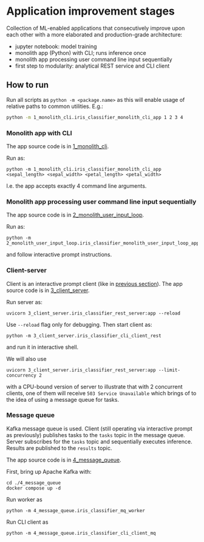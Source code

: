 # Application improvement stages

Collection of ML-enabled applications 
that consecutively improve upon each other
with a more elaborated and production-grade
architecture:

* jupyter notebook: model training
* monolith app (Python) with CLI; runs inference once
* monolith app processing user command line input sequentially
* first step to modularity: analytical REST service and CLI client

## How to run

Run all scripts as `python -m <package.name>`
as this will enable usage of relative paths to common utilities.
E.g.:
```bash
python -m 1_monolith_cli.iris_classifier_monolith_cli_app 1 2 3 4
```

### Monolith app with CLI

The app source code is in [1_monolith_cli](1_monolith_cli).

Run as:
```shell
python -m 1_monolith_cli.iris_classifier_monolith_cli_app <sepal_length> <sepal_width> <petal_length> <petal_width> 
```
I.e. the app accepts exactly 4 command line arguments.

### Monolith app processing user command line input sequentially

The app source code is in [2_monolith_user_input_loop](2_monolith_user_input_loop).

Run as:
```shell
python -m 2_monolith_user_input_loop.iris_classifier_monolith_user_input_loop_app 
```
and follow interactive prompt instructions.

### Client-server

Client is an interactive prompt client (like in [previous section](#monolith-app-processing-user-command-line-input-sequentially)).
The app source code is in [3_client_server](3_client_server).

Run server as:
```shell
uvicorn 3_client_server.iris_classifier_rest_server:app --reload 
```
Use `--reload` flag only for debugging.
Then start client as:
```shell
python -m 3_client_server.iris_classifier_cli_client_rest
```
and run it in interactive shell.

We will also use
```shell
uvicorn 3_client_server.iris_classifier_rest_server:app --limit-concurrency 2
```
with a CPU-bound version of server to illustrate that with 2 concurrent clients,
one of them will receive `503 Service Unavailable`
which brings of to the idea of using a message queue for tasks.

### Message queue

Kafka message queue is used.
Client (still operating via interactive prompt as previously) publishes tasks to the `tasks` 
topic in the message queue.
Server subscribes for the `tasks` topic and sequentially executes inference. 
Results are published to the `results` topic.

The app source code is in [4_message_queue](4_message_queue).

First, bring up Apache Kafka with:
```shell
cd ./4_message_queue
docker compose up -d
```

Run worker as
```shell
python -m 4_message_queue.iris_classifier_mq_worker
```

Run CLI client as
```shell
python -m 4_message_queue.iris_classifier_cli_client_mq
```
